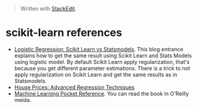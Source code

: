 
> Written with [StackEdit](https://stackedit.io/).

# scikit-learn references

- [Logistic Regression: Scikit Learn vs Statsmodels](https://stats.stackexchange.com/questions/203740/logistic-regression-scikit-learn-vs-statsmodels). This blog entrance explains how to get the same result using Scikit Learn and Stats Models using logistic model. By default Scikit Learn apply regularization, that's because you get different parameter estimations. There is a trick to not apply regularization on Scikit Learn and get the same results as in Statsmodels.
- [House Prices: Advanced Regression Techniques](https://www.kaggle.com/jack89roberts/top-7-using-elasticnet-with-interactions)
- [Machine Learning Pocket Reference](https://www.amazon.com/Machine-Learning-Pocket-Reference-Structured/dp/1492047546/ref=sr_1_1?keywords=machine+learning+pocket+reference&qid=1561400260&s=gateway&sr=8-1). You can read the book in O'Reilly meida. 
<!--stackedit_data:
eyJoaXN0b3J5IjpbLTE1NDQzMTk2LC04OTAxMDQzNDZdfQ==
-->